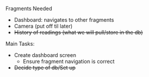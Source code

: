 <p>Fragments Needed</p>
<ul><li>Dashboard: navigates to other fragments</li><li>Camera (put off til later)</li><li><strike>History of readings (what we will pull/store in the db)</strike></li></ul>
  
<p>Main Tasks:</p>
<ul><li>Create dashboard screen<ul><li>Ensure fragment navigation is correct</li></li></ul><li><strike>Decide type of db/Set up</li>
